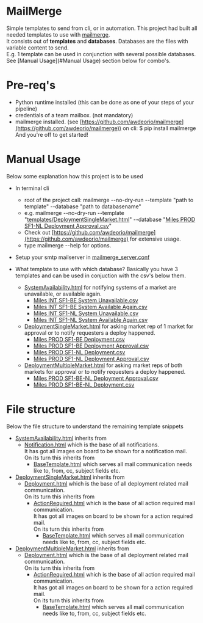 # MailMerge
Simple templates to send from cli, or in automation.
This project had built all needed templates to use with [mailmerge](https://github.com/awdeorio/mailmerge).\
It consists out of **templates** and **databases**.  Databases are the files with variable content to send.\
E.g.  1 template can be used in conjunction with several possible databases.\
See [Manual Usage](#Manual Usage) section below for combo's.   

# Pre-req's
* Python runtime installed (this can be done as one of your steps of your pipeline)
* credentials of a team mailbox.  (not mandatory)
* mailmerge installed. (see [https://github.com/awdeorio/mailmerge](https://github.com/awdeorio/mailmerge)) on cli: $ pip install mailmerge\
And you're off to get started!
  
# Manual Usage
Below some explanation how this project is to be used
* In terminal cli
  - root of the project call: mailmerge --no-dry-run --template "path to template" --database "path to databasename"
  - e.g. mailmerge --no-dry-run --template "[templates/DeploymentSingleMarket.html](./templates/DeploymentSingleMarket.html)" --database "[Miles PROD SF1-NL Deployment Approval.csv](.Miles%20PROD%20SF1-NL%20Deployment%20Approval.csv)"
  - Check out [https://github.com/awdeorio/mailmerge](https://github.com/awdeorio/mailmerge) for extensive usage.
  - type mailmerge --help for options.  
* Setup your smtp mailserver in [mailmerge_server.conf](mailmerge_server.conf) 

* What template to use with which database?  Basically you have 3 templates and can be used in conjuction with the csv's below them.
  - [SystemAvailability.html](./templates/SystemAvailability.html) for notifying systems of a market are unavailable, or available again. 
    - [Miles INT SF1-BE System Unavailable.csv]('Miles%20INT%20SF1-BE%20System%20Unavailable.csv') 
    - [Miles INT SF1-BE System Available Again.csv](Miles%20INT%20SF1-BE%20System%20Available%20Again.csv)
    - [Miles INT SF1-NL System Unavailable.csv](Miles%20INT%20SF1-NL%20System%20Unavailable.csv)
    - [Miles INT SF1-NL System Available Again.csv](Miles%20INT%20SF1-NL%20System%20Available%20Again.csv)
  - [DeploymentSingleMarket.html](./templates/DeploymentSingleMarket.html) for asking market rep of 1 market for approval or to notify requesters a deploy happened.  
    - [Miles PROD SF1-BE Deployment.csv](Miles%20PROD%20SF1-BE%20Deployment.csv)
    - [Miles PROD SF1-BE Deployment Approval.csv](Miles%20PROD%20SF1-BE%20Deployment%20Approval.csv)
    - [Miles PROD SF1-NL Deployment.csv](Miles%20PROD%20SF1-NL%20Deployment.csv)
    - [Miles PROD SF1-NL Deployment Approval.csv](Miles%20PROD%20SF1-NL%20Deployment%20Approval.csv)
  - [DeploymentMultipleMarket.html](./templates/DeploymentMultipleMarket.html) for asking market reps of both markets for approval or to notify requesters a deploy happened.
    - [Miles PROD SF1-BE-NL Deployment Approval.csv](Miles%20PROD%20SF1-BE-NL%20Deployment%20Approval.csv)
    - [Miles PROD SF1-BE-NL Deployment.csv](Miles%20PROD%20SF1-BE-NL%20Deployment.csv)

# File structure
Below the file structure to understand the remaining template snippets
- [SystemAvailability.html](./templates/SystemAvailability.html) inherits from 
  - [Notification.html](./templates/layouts/Notification.html) which is the base of all notifications.\
  It has got all images on board to be shown for a notification mail.\
  On its turn this inherits from 
    - [BaseTemplate.html](./templates/layouts/BaseTemplate.html) which serves all mail communication needs like to, from, cc, subject fields etc.
- [DeploymentSingleMarket.html](./templates/DeploymentSingleMarket.html) inherits from
  - [Deployment.html](./templates/layouts/Notification.html) which is the base of all deployment related mail communication.\
  On its turn this inherits from
    - [ActionRequired.html](./templates/layouts/ActionRequired.html) which is the base of all action required mail communication.\
    It has got all images on board to be shown for a action required mail.\
    On its turn this inherits from
      - [BaseTemplate.html](./templates/layouts/BaseTemplate.html) which serves all mail communication needs like to, from, cc, subject fields etc.
- [DeploymentMultipleMarket.html](./templates/DeploymentMultipleMarket.html) inherits from
  - [Deployment.html](./templates/layouts/Notification.html) which is the base of all deployment related mail communication.\
  On its turn this inherits from
    - [ActionRequired.html](./templates/layouts/ActionRequired.html) which is the base of all action required mail communication.\
    It has got all images on board to be shown for a action required mail.\
    On its turn this inherits from
      - [BaseTemplate.html](./templates/layouts/BaseTemplate.html) which serves all mail communication needs like to, from, cc, subject fields etc.



